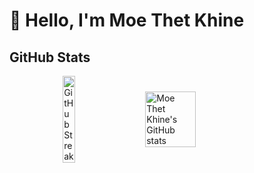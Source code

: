 # 👋 Hello, I'm Moe Thet Khine
## GitHub Stats

<div style="display: flex; justify-content: center; align-items: center; max-width: 1000px; margin: 0 auto; gap: 20px;">
    <a href="https://git.io/streak-stats">
        <img src="https://streak-stats.demolab.com/?user=MoeThetKhine&theme=dark&background=000000&ring=FFA500&fire=FFA500&currStreakLabel=FFFFFF&sideLabels=FFFFFF&currStreakNum=FFD700&dates=FFFFFF" 
             alt="GitHub Streak" style="width: 42%;" />
    </a>
    <img src="https://github-readme-stats.vercel.app/api?username=MoeThetKhine&show_icons=true&title_color=FFD700&text_color=FFFFFF&icon_color=FFA500&bg_color=000000" 
         style="width: 40%" alt="Moe Thet Khine's GitHub stats" />
</div>

